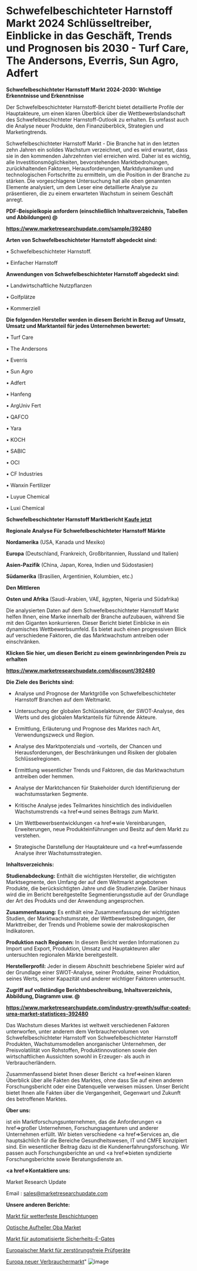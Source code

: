 # Schwefelbeschichteter Harnstoff Markt 2024 Schlüsseltreiber, Einblicke in das Geschäft, Trends und Prognosen bis 2030 - Turf Care, The Andersons, Everris, Sun Agro, Adfert

<strong>Schwefelbeschichteter Harnstoff Markt 2024-2030: Wichtige Erkenntnisse und Erkenntnisse</strong>

Der Schwefelbeschichteter Harnstoff-Bericht bietet detaillierte Profile der Hauptakteure, um einen klaren Überblick über die Wettbewerbslandschaft des Schwefelbeschichteter Harnstoff-Outlook zu erhalten. Es umfasst auch die Analyse neuer Produkte, den Finanzüberblick, Strategien und Marketingtrends.

Schwefelbeschichteter Harnstoff Markt - Die Branche hat in den letzten zehn Jahren ein solides Wachstum verzeichnet, und es wird erwartet, dass sie in den kommenden Jahrzehnten viel erreichen wird. Daher ist es wichtig, alle Investitionsmöglichkeiten, bevorstehenden Marktbedrohungen, zurückhaltenden Faktoren, Herausforderungen, Marktdynamiken und technologischen Fortschritte zu ermitteln, um die Position in der Branche zu stärken. Die vorgeschlagene Untersuchung hat alle oben genannten Elemente analysiert, um dem Leser eine detaillierte Analyse zu präsentieren, die zu einem erwarteten Wachstum in seinem Geschäft anregt.



<strong><b>PDF-Beispielkopie anfordern (einschließlich Inhaltsverzeichnis, Tabellen und Abbildungen) @ </b></strong>

<strong><a href=https://www.marketresearchupdate.com/sample/392480>

<strong>https://www.marketresearchupdate.com/sample/392480</u></a></strong></strong>



<strong>Arten von Schwefelbeschichteter Harnstoff abgedeckt sind:</strong>

• Schwefelbeschichteter Harnstoff.

• Einfacher Harnstoff



<strong>Anwendungen von Schwefelbeschichteter Harnstoff abgedeckt sind:</strong>

• Landwirtschaftliche Nutzpflanzen

• Golfplätze

• Kommerziell



<strong>Die folgenden Hersteller werden in diesem Bericht in Bezug auf Umsatz, Umsatz und Marktanteil für jedes Unternehmen bewertet:</strong>

• Turf Care

• The Andersons

• Everris

• Sun Agro

• Adfert

• Hanfeng

• ArgUniv Fert

• QAFCO

• Yara

• KOCH

• SABIC

• OCI

• CF Industries

• Wanxin Fertilizer

• Luyue Chemical

• Luxi Chemical



<strong>Schwefelbeschichteter Harnstoff Marktbericht <a href=https://www.marketresearchupdate.com/buynow/392480>Kaufe jetzt</a></strong>



<strong>Regionale Analyse Für Schwefelbeschichteter Harnstoff Märkte</strong>



<strong>Nordamerika</strong> (USA, Kanada und Mexiko)



<strong>Europa</strong> (Deutschland, Frankreich, Großbritannien, Russland und Italien)



<strong>Asien-Pazifik</strong> (China, Japan, Korea, Indien und Südostasien)



<strong>Südamerika</strong> (Brasilien, Argentinien, Kolumbien, etc.)



<strong>Den Mittleren</strong> 

<strong>Osten und Afrika</strong> (Saudi-Arabien, VAE, ägypten, Nigeria und Südafrika)

Die analysierten Daten auf dem Schwefelbeschichteter Harnstoff Markt helfen Ihnen, eine Marke innerhalb der Branche aufzubauen, während Sie mit den Giganten konkurrieren. Dieser Bericht bietet Einblicke in ein dynamisches Wettbewerbsumfeld. Es bietet auch einen progressiven Blick auf verschiedene Faktoren, die das Marktwachstum antreiben oder einschränken.



<strong>Klicken Sie hier, um diesen Bericht zu einem gewinnbringenden Preis zu erhalten
</strong>

<strong><a href=https://www.marketresearchupdate.com/discount/392480>https://www.marketresearchupdate.com/discount/392480</b></u></strong></a>



<strong>Die Ziele des Berichts sind:</strong>

- Analyse und Prognose der Marktgröße von Schwefelbeschichteter Harnstoff Branchen auf dem Weltmarkt.

- Untersuchung der globalen Schlüsselakteure, der SWOT-Analyse, des Werts und des globalen Marktanteils für führende Akteure.

- Ermittlung, Erläuterung und Prognose des Marktes nach Art, Verwendungszweck und Region.

- Analyse des Marktpotenzials und -vorteils, der Chancen und Herausforderungen, der Beschränkungen und Risiken der globalen Schlüsselregionen.

- Ermittlung wesentlicher Trends und Faktoren, die das Marktwachstum antreiben oder hemmen.

- Analyse der Marktchancen für Stakeholder durch Identifizierung der wachstumsstarken Segmente.

- Kritische Analyse jedes Teilmarktes hinsichtlich des individuellen Wachstumstrends <a href=>und</a> seines Beitrags zum Markt.

- Um Wettbewerbsentwicklungen <a href=>wie</a> Vereinbarungen, Erweiterungen, neue Produkteinführungen und Besitz auf dem Markt zu verstehen.

- Strategische Darstellung der Hauptakteure und <a href=>umfas</a>sende Analyse ihrer Wachstumsstrategien.



<strong>Inhaltsverzeichnis:</strong>



<strong>Studienabdeckung:</strong> Enthält die wichtigsten Hersteller, die wichtigsten Marktsegmente, den Umfang der auf dem Weltmarkt angebotenen Produkte, die berücksichtigten Jahre und die Studienziele. Darüber hinaus wird die im Bericht bereitgestellte Segmentierungsstudie auf der Grundlage der Art des Produkts und der Anwendung angesprochen.



<strong>Zusammenfassung:</strong> Es enthält eine Zusammenfassung der wichtigsten Studien, der Marktwachstumsrate, der Wettbewerbsbedingungen, der Markttreiber, der Trends und Probleme sowie der makroskopischen Indikatoren.



<strong>Produktion nach Regionen:</strong> In diesem Bericht werden Informationen zu Import und Export, Produktion, Umsatz und Hauptakteuren aller untersuchten regionalen Märkte bereitgestellt.



<strong>Herstellerprofil:</strong> Jeder in diesem Abschnitt beschriebene Spieler wird auf der Grundlage einer SWOT-Analyse, seiner Produkte, seiner Produktion, seines Werts, seiner Kapazität und anderer wichtiger Faktoren untersucht.



<strong><b>Zugriff auf vollständige Berichtsbeschreibung, Inhaltsverzeichnis, Abbildung, Diagramm usw. @ </b></strong>

<strong><a href=https://www.marketresearchupdate.com/industry-growth/sulfur-coated-urea-market-statistices-392480>https://www.marketresearchupdate.com/industry-growth/sulfur-coated-urea-market-statistices-392480</a></strong>

Das Wachstum dieses Marktes ist weltweit verschiedenen Faktoren unterworfen, unter anderem dem Verbrauchervolumen von Schwefelbeschichteter Harnstoff von Schwefelbeschichteter Harnstoff Produkten, Wachstumsmodellen anorganischer Unternehmen, der Preisvolatilität von Rohstoffen, Produktinnovationen sowie den wirtschaftlichen Aussichten sowohl in Erzeuger- als auch in Verbraucherländern.

Zusammenfassend bietet Ihnen dieser Bericht <a href=>einen</a> klaren Überblick über alle Fakten des Marktes, ohne dass Sie auf einen anderen Forschungsbericht oder eine Datenquelle verweisen müssen. Unser Bericht bietet Ihnen alle Fakten über die Vergangenheit, Gegenwart und Zukunft des betroffenen Marktes.



<strong>Über uns:</strong>

 ist ein Marktforschungsunternehmen, das die Anforderungen <a href=>großer</a> Unternehmen, Forschungsagenturen und anderer Unternehmen erfüllt. Wir bieten verschiedene <a href=>Services</a> an, die hauptsächlich für die Bereiche Gesundheitswesen, IT und CMFE konzipiert sind. Ein wesentlicher Beitrag dazu ist die Kundenerfahrungsforschung. Wir passen auch Forschungsberichte an und <a href=>bieten</a> syndizierte Forschungsberichte sowie Beratungsdienste an.



<strong><a href=>Kontaktiere uns:</a></strong>

Market Research Update

Email : sales@marketresearchupdate.com



<strong>Unsere anderen Berichte:</strong>

<a href=https://www.linkedin.com/pulse/weatherable-coatings-market-2023-top>Markt für wetterfeste Beschichtungen</a>

<a href=https://www.linkedin.com/pulse/optical-brightening-agents-oba-market-1f>Optische Aufheller Oba Market</a>

<a href=https://www.linkedin.com/pulse/automated-security-e-gate-market-sizing-up-anticipating>Markt für automatisierte Sicherheits-E-Gates</a>

<a href=https://www.linkedin.com/pulse/europe-nondestructive-testing-equipment-market-1f>Europaischer Markt für zerstörungsfreie Prüfgeräte</a>

<a href=https://www.linkedin.com/pulse/europe-new-consumer-iam-market-demand-s7b7f/>Europa neuer Verbrauchermarkt</a>"
![image](https://github.com/Gayatrikarjule/Market-Analysis-361/assets/97346546/66226726-ce8e-412c-9baf-e646ca439018)
